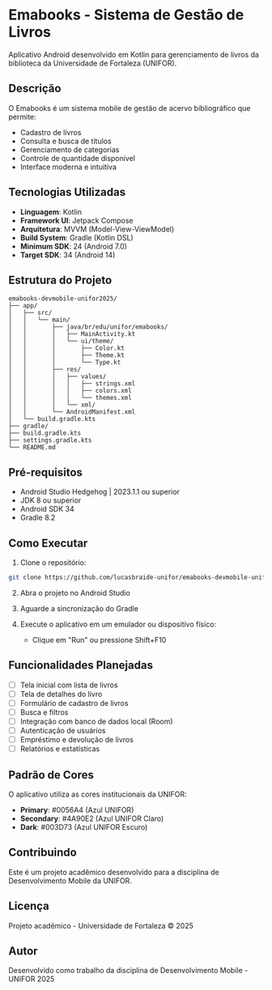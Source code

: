 # Emabooks - Sistema de Gestão de Livros

Aplicativo Android desenvolvido em Kotlin para gerenciamento de livros da biblioteca da Universidade de Fortaleza (UNIFOR).

## Descrição

O Emabooks é um sistema mobile de gestão de acervo bibliográfico que permite:
- Cadastro de livros
- Consulta e busca de títulos
- Gerenciamento de categorias
- Controle de quantidade disponível
- Interface moderna e intuitiva

## Tecnologias Utilizadas

- **Linguagem**: Kotlin
- **Framework UI**: Jetpack Compose
- **Arquitetura**: MVVM (Model-View-ViewModel)
- **Build System**: Gradle (Kotlin DSL)
- **Minimum SDK**: 24 (Android 7.0)
- **Target SDK**: 34 (Android 14)

## Estrutura do Projeto

```
emabooks-devmobile-unifor2025/
├── app/
│   ├── src/
│   │   └── main/
│   │       ├── java/br/edu/unifor/emabooks/
│   │       │   ├── MainActivity.kt
│   │       │   └── ui/theme/
│   │       │       ├── Color.kt
│   │       │       ├── Theme.kt
│   │       │       └── Type.kt
│   │       ├── res/
│   │       │   ├── values/
│   │       │   │   ├── strings.xml
│   │       │   │   ├── colors.xml
│   │       │   │   └── themes.xml
│   │       │   └── xml/
│   │       └── AndroidManifest.xml
│   └── build.gradle.kts
├── gradle/
├── build.gradle.kts
├── settings.gradle.kts
└── README.md
```

## Pré-requisitos

- Android Studio Hedgehog | 2023.1.1 ou superior
- JDK 8 ou superior
- Android SDK 34
- Gradle 8.2

## Como Executar

1. Clone o repositório:
```bash
git clone https://github.com/lucasbraide-unifor/emabooks-devmobile-unifor2025.git
```

2. Abra o projeto no Android Studio

3. Aguarde a sincronização do Gradle

4. Execute o aplicativo em um emulador ou dispositivo físico:
   - Clique em "Run" ou pressione Shift+F10

## Funcionalidades Planejadas

- [ ] Tela inicial com lista de livros
- [ ] Tela de detalhes do livro
- [ ] Formulário de cadastro de livros
- [ ] Busca e filtros
- [ ] Integração com banco de dados local (Room)
- [ ] Autenticação de usuários
- [ ] Empréstimo e devolução de livros
- [ ] Relatórios e estatísticas

## Padrão de Cores

O aplicativo utiliza as cores institucionais da UNIFOR:
- **Primary**: #0056A4 (Azul UNIFOR)
- **Secondary**: #4A90E2 (Azul UNIFOR Claro)
- **Dark**: #003D73 (Azul UNIFOR Escuro)

## Contribuindo

Este é um projeto acadêmico desenvolvido para a disciplina de Desenvolvimento Mobile da UNIFOR.

## Licença

Projeto acadêmico - Universidade de Fortaleza © 2025

## Autor

Desenvolvido como trabalho da disciplina de Desenvolvimento Mobile - UNIFOR 2025
